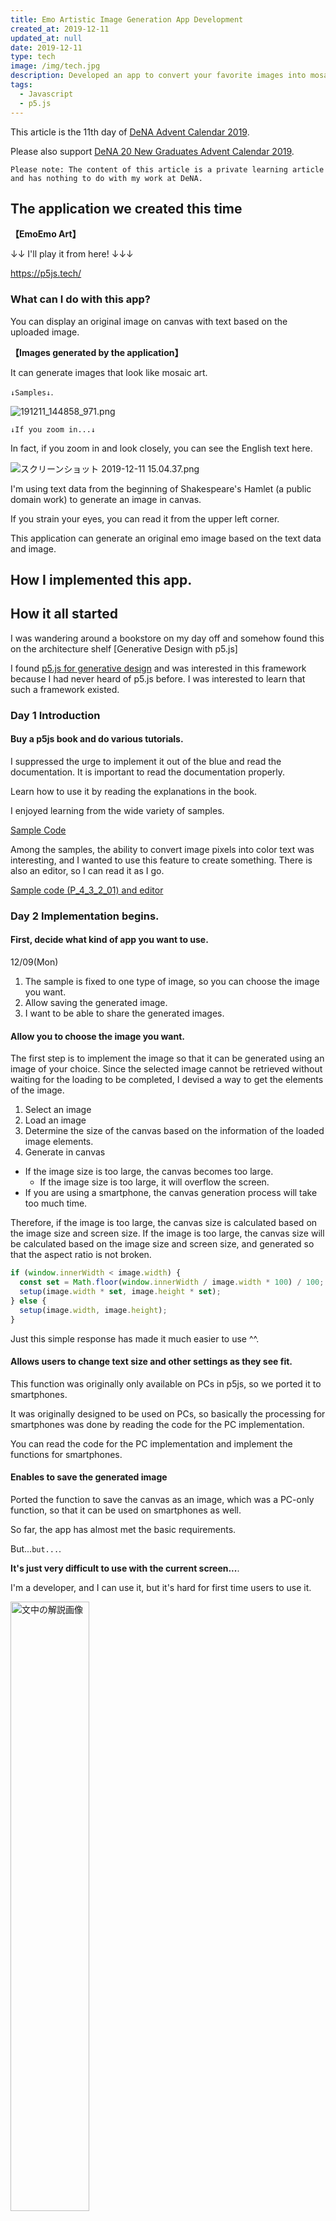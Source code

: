 ```yaml
---
title: Emo Artistic Image Generation App Development
created_at: 2019-12-11
updated_at: null
date: 2019-12-11
type: tech
image: /img/tech.jpg
description: Developed an app to convert your favorite images into mosaic art with text.
tags:
  - Javascript
  - p5.js
---
```


This article is the 11th day of [DeNA Advent Calendar 2019](https://qiita.com/advent-calendar/2019/dena).

Please also support [DeNA 20 New Graduates Advent Calendar 2019](https://qiita.com/advent-calendar/2019/dena-20-shinsostu).

`Please note: The content of this article is a private learning article and has nothing to do with my work at DeNA. `


## The application we created this time

**【EmoEmo Art】**

↓↓ I'll play it from here! ↓↓↓

https://p5js.tech/

### What can I do with this app?

You can display an original image on canvas with text based on the uploaded image.

**【Images generated by the application】**

It can generate images that look like mosaic art.

`↓Samples↓`.

![191211_144858_971.png](https://qiita-image-store.s3.ap-northeast-1.amazonaws.com/0/199085/9a5276e4-d5e9-9cd6-a4bd-2e96b4e578ef.png)

`↓If you zoom in...↓`

In fact, if you zoom in and look closely, you can see the English text here.

<img
alt="スクリーンショット 2019-12-11 15.04.37.png"
src="https://qiita-image-store.s3.ap-northeast-1.amazonaws.com/0/199085/183289be-362b-1fcc-fbbf-a19efcc7855f.png">

I'm using text data from the beginning of Shakespeare's Hamlet (a public domain work) to generate an image in canvas.

If you strain your eyes, you can read it from the upper left corner.

This application can generate an original emo image based on the text data and image.

## How I implemented this app.

## How it all started

I was wandering around a bookstore on my day off and somehow found this on the architecture shelf [Generative Design with p5.js]

I found [p5.js for generative design](http://www.bnn.co.jp/books/9296/) and was interested in this framework because I had never heard of p5.js before. I was interested to learn that such a framework existed.

### Day 1 Introduction

#### Buy a p5js book and do various tutorials.

I suppressed the urge to implement it out of the blue and read the documentation. It is important to read the documentation properly.

Learn how to use it by reading the explanations in the book.

I enjoyed learning from the wide variety of samples.

[Sample Code](http://www.bnn.co.jp/support/generativedesign_p5js/)

Among the samples, the ability to convert image pixels into color text was interesting, and I wanted to use this feature to create something. There is also an editor, so I can read it as I go.

[Sample code (P_4_3_2_01) and editor](https://editor.p5js.org/generative-design/sketches/P_4_3_2_01)

### Day 2 Implementation begins.

#### First, decide what kind of app you want to use.

12/09(Mon)

1. The sample is fixed to one type of image, so you can choose the image you want.
2. Allow saving the generated image.
3. I want to be able to share the generated images.

#### Allow you to choose the image you want.

The first step is to implement the image so that it can be generated using an image of your choice.
Since the selected image cannot be retrieved without waiting for the loading to be completed, I devised a way to get the elements of the image.

1. Select an image
2. Load an image
3. Determine the size of the canvas based on the information of the loaded image elements.
4. Generate in canvas

- If the image size is too large, the canvas becomes too large.
  - If the image size is too large, it will overflow the screen.
- If you are using a smartphone, the canvas generation process will take too much time.

Therefore, if the image is too large, the canvas size is calculated based on the image size and screen size.
If the image is too large, the canvas size will be calculated based on the image size and screen size, and generated so that the aspect ratio is not broken.

```javascript
if (window.innerWidth < image.width) {
  const set = Math.floor(window.innerWidth / image.width * 100) / 100;
  setup(image.width * set, image.height * set);
} else {
  setup(image.width, image.height);
}
```

Just this simple response has made it much easier to use ^^.

#### Allows users to change text size and other settings as they see fit.

This function was originally only available on PCs in p5js, so we ported it to smartphones.

It was originally designed to be used on PCs, so basically the processing for smartphones was done by reading the code for the PC implementation.

You can read the code for the PC implementation and implement the functions for smartphones.

#### Enables to save the generated image

Ported the function to save the canvas as an image, which was a PC-only function, so that it can be used on smartphones as well.

So far, the app has almost met the basic requirements.

But...`but...`.

**It's just very difficult to use with the current screen...**.

I'm a developer, and I can use it, but it's hard for first time users to use it.

<img alt="文中の解説画像" src="https://qiita-image-store.s3.ap-northeast-1.amazonaws.com/0/199085/4656b746-93cd-9daa-d5e7-00f8c0e773db.png" width=50%>

**...this is awful!

`And...`

↓ Here is the original picture I took when I walked to Tokyo Tower the other day.

<img alt="文中の解説画像" src="https://qiita-image-store.s3.ap-northeast-1.amazonaws.com/0/199085/8cdd7d56-4669-7db6-d771-289ca8d092e2.jpeg" width=50%>

~~I think the original image is better for some reason.~~

**（　ﾟ Дﾟ）‼️**💡

Yeah.

**It's not emo enough.！！**

【Conclusion】

**We can make it more emo by allowing users to tweak the font size and other settings as they wish.**

### Day 3 Make it easy to use

#### Add features and brush up.

[Brush-up 1] Allowing you to change text size as you like

Allowing users to freely change the size of text

Implemented the ability to freely change the maximum and minimum size of the text so that the text can be varied.

In addition, the current font size is displayed and can be fine-tuned for a more emotive feel.

#### [Brush-up 2] Monochrome mode support

Change the text from color to monochrome.

There are some cases where color is not enough, so I thought it would be better to change the text to monochrome to make it look like an English newspaper and express emotions.

<img alt="文中の解説画像" src="https://qiita-image-store.s3.ap-northeast-1.amazonaws.com/0/199085/18b79824-bcb9-17d8-de60-af5f4a30f9cd.png" width=50%>

#### [Brush-up 3] Adjusting the UI of the app

Since there are no more additional features, I adjusted the UI for the last time.

I think it was the right decision to leave it for last, because the UI idea changed a lot in my mind as I implemented it.

![スクリーンショット 2019-12-11 12.34.49.png](https://qiita-image-store.s3.ap-northeast-1.amazonaws.com/0/199085/dd549ab8-8956-de0f-b487-8f43164667ea.png)

(Sense notwithstanding) I could easily change the canvas on my phone!

### Other minor support.

- Go get a server, get a domain.
- HTTPS support
- Add analytics, etc.

## Summary

I found this book by chance and was able to proceed to create a simple application.

I was able to reconfirm that it's fun to be able to give shape to an idea that you've thought of and release it to the world.

It hasn't been long since I became an engineer, so I would like to continue learning and improving my technical skills every day so that I can give shape to the ideas that come to mind.

### Suggested features I wanted to add to Emoemo Art

~~I've been slacking off until the 9th, just before posting the advent calendar.

Here is a list of features I wanted to add, but I had to skip them due to time constraints

- SNS share function such as twitter
  - Allow users to share and post images
  - For Instagram, etc., the ability to share with a specific hashtag.
- Canvas background color change
  - This could also be changed dynamically by connecting it.
- Ability to add labels
  - It would be interesting to be able to add LGTM or favorite images at the end.
- Loading display
  - I would like to add this because it's not very friendly to users since they don't see any changes while loading.

If you have any ideas for this app, please comment here. If you have any ideas, please feel free to comment on this article.

Thank you for reading to the end.

**[Emoemo Art]**.

↓↓ Try to play from here! ↓↓↓↓

https://p5js.tech/
